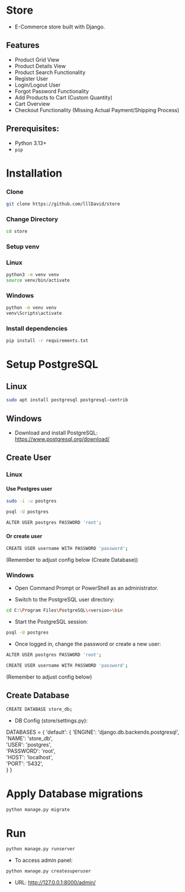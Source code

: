 # Store
- E-Commerce store built with Django.
## Features
- Product Grid View
- Product Details View
- Product Search Functionality
- Register User
- Login/Logout User
- Forgot Password Functionality
- Add Products to Cart (Custom Quantity)
- Cart Overview
- Checkout Functionality (Missing Actual Payment/Shipping Process)

## Prerequisites:
- Python 3.13+
- `pip`

# Installation

### Clone
```bash
git clone https://github.com/lllDavid/store
```

### Change Directory
```bash
cd store
```

### Setup venv

### Linux
```bash
python3 -m venv venv
source venv/bin/activate
```
### Windows 
```bash
python -m venv venv
venv\Scripts\activate
```

### Install dependencies
```bash
pip install -r requirements.txt
```

# Setup PostgreSQL

## Linux
```bash
sudo apt install postgresql postgresql-contrib
```

## Windows
- Download and install PostgreSQL: https://www.postgresql.org/download/

## Create User

### Linux
#### Use Postgres user
```bash
sudo -i -u postgres
```

```bash
psql -U postgres
```

```bash
ALTER USER postgres PASSWORD 'root';
```
#### Or create user
```bash
CREATE USER username WITH PASSWORD 'password';
```
(Remember to adjust config below (Create Database))

### Windows
- Open Command Prompt or PowerShell as an administrator.

- Switch to the PostgreSQL user directory:

```bash
cd C:\Program Files\PostgreSQL\<version>\bin
```
- Start the PostgreSQL session:
```bash
psql -U postgres
```
- Once logged in, change the password or create a new user:

```bash
ALTER USER postgres PASSWORD 'root';
```
```bash
CREATE USER username WITH PASSWORD 'password';
```
(Remember to adjust config below)

## Create Database 
```bash
CREATE DATABASE store_db;
```
- DB Config (store/settings.py):

DATABASES = {
    'default': {
        'ENGINE': 'django.db.backends.postgresql',
        'NAME': 'store_db',  
        'USER': 'postgres',  
        'PASSWORD': 'root',  
        'HOST': 'localhost',  
        'PORT': '5432',  
    }
}

# Apply Database migrations
```bash
python manage.py migrate
```
# Run
```bash
python manage.py runserver

```

- To access admin panel:
```bash
python manage.py createsuperuser
```

- URL: http://127.0.0.1:8000/admin/

